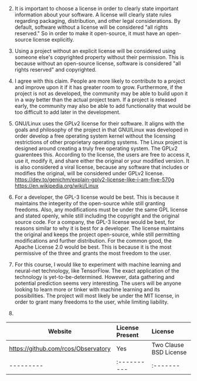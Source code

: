 2. It is important to choose a license in order to clearly state important information about your software. A license will clearly state rules regarding packaging, distribution, and other legal considerations.  By default, software without a license will be considered "all rights reserved." So in order to make it open-source, it must have an open-source license explicitly.

3. Using a project without an explicit license will be considered using someone else's copyrighted property without their permission. This is because without an open-source license, software is considered "all rights reserved" and copyrighted.

4. I agree with this claim.  People are more likely to contribute to a project and improve upon it if it has greater room to grow.  Furthermore, if the project is not as developed, the community may be able to build upon it in a way better than the actual project team. If a project is released early, the community may also be able to add functionality that would be too difficult to add later in the development.

5. GNU/Linux uses the GPLv2 license for their software.  It aligns with the goals and philosophy of the project in that GNU/Linux was developed in order develop a free operating system kernel without the licensing restrictions of other proprietary operating systems.  The Linux project is designed around creating a truly free operating system.  The GPLv2 guarentees this.  According to the license, the users are free to access it, use it, modify it, and share either the original or your modified version. It is also considered a viral license, because any software that includes or modifies the original, will be considered under GPLv2 license. 
https://dev.to/genichm/explain-gplv2-license-like-i-am-five-570g 
https://en.wikipedia.org/wiki/Linux

7. For a developer, the GPL-3 license would be best.  This is because it maintains the integerity of the open-source while still granting freedoms.  Also, any modifications must be under the same GPL license and stated openly, while still including the copyright and the original source code.
For a company, the GPL-3 license would be best, for reasons similar to why it is best for a developer.  The license maintains the original and keeps the project open-source, while still permitting modifications and further distribution.
For the common good, the Apache License 2.0 would be best. This is because it is the most permissive of the three and grants the most freedom to the user.

9. For this course, I would like to experiment with machine learning and neural-net technology, like TensorFlow. The exact application of the technology is yet-to-be-determined. However, data gathering and potential prediction seems very interesting.  The users will be anyone looking to learn more or tinker with machine learning and its possibilities.  The project will most likely be under the MIT license, in order to grant many freedoms to the user, while limiting liability.

10. 

Website | License Present | License
---------|:----------|:-------
https://github.com/rcos/Observatory | Yes | Two Clause BSD License 
---------|:----------|:-------
